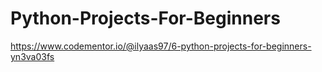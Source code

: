 # Python-Projects-For-Beginners
https://www.codementor.io/@ilyaas97/6-python-projects-for-beginners-yn3va03fs
